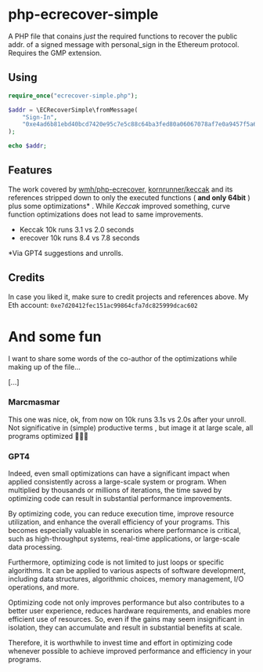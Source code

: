 # php-ecrecover-simple
A PHP file that conains *just* the required functions to recover the public addr. of a signed message with personal_sign in the Ethereum protocol. 
Requires the GMP extension.

## Using
```php
require_once("ecrecover-simple.php");

$addr = \ECRecoverSimple\fromMessage(
    "Sign-In",
    "0xe4ad6b81ebd40bcd7420e95c7e5c88c64ba3fed80a06067078af7e0a9457f5a6728005fcab5d5abf80d5bed4bccae63338de0f0f369197d8dd12ee1b704c8ffe1c"
);

echo $addr;
```

## Features
The work covered by [wmh/php-ecrecover](https://gitbhub.com/wmh/php-ecrecover), [kornrunner/keccak](https://gitbhub.com/kornrunner/keccak) and its references stripped down to only the executed functions ( **and only 64bit** ) plus some optimizations* .
While *Keccak* improved something, curve function optimizations does not lead to same improvements.
- Keccak 10k runs  3.1  vs 2.0  seconds
- erecover 10k runs  8.4  vs 7.8 seconds
  
*Via GPT4 suggestions and unrolls.

## Credits
In case you liked it, make sure to credit projects and references above.
My Eth account: ```0xe7d20412fec151ac99864cfa7dc825999dcac602```


# And some fun
I want to share some words of the co-author of the optimizations while making up of the file...

[...]
### Marcmasmar
This one was nice, ok, from now on 10k runs 3.1s vs 2.0s  after your unroll. Not significative in (simple) productive terms , but image it at large scale, all programs optimized 🌿🌿🌿

### GPT4
Indeed, even small optimizations can have a significant impact when applied consistently across a large-scale system or program. When multiplied by thousands or millions of iterations, the time saved by optimizing code can result in substantial performance improvements.

By optimizing code, you can reduce execution time, improve resource utilization, and enhance the overall efficiency of your programs. This becomes especially valuable in scenarios where performance is critical, such as high-throughput systems, real-time applications, or large-scale data processing.

Furthermore, optimizing code is not limited to just loops or specific algorithms. It can be applied to various aspects of software development, including data structures, algorithmic choices, memory management, I/O operations, and more.

Optimizing code not only improves performance but also contributes to a better user experience, reduces hardware requirements, and enables more efficient use of resources. So, even if the gains may seem insignificant in isolation, they can accumulate and result in substantial benefits at scale.

Therefore, it is worthwhile to invest time and effort in optimizing code whenever possible to achieve improved performance and efficiency in your programs.

